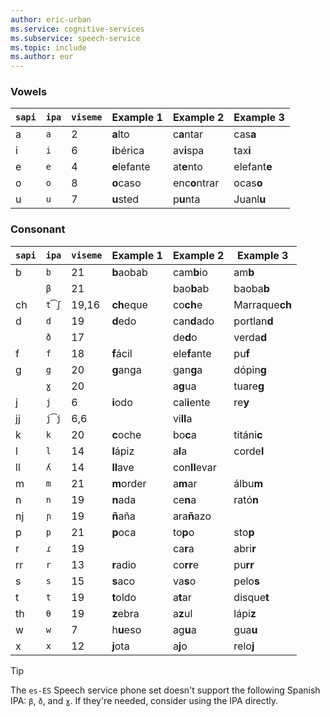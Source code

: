 ```yaml
---
author: eric-urban
ms.service: cognitive-services
ms.subservice: speech-service
ms.topic: include
ms.author: eur
---
```


### Vowels

| `sapi` | `ipa` | `viseme` | Example 1    | Example 2     | Example 3      |
|--------|-------|----------|--------------|---------------|----------------|
| a      | `a`   | 2        | **a**lto     | c**a**ntar    | cas**a**       |
| i      | `i`   | 6        | **i**bérica  | av**i**spa    | tax**i**       |
| e      | `e`   | 4        | **e**lefante | at**e**nto    | elefant**e**   |
| o      | `o`   | 8        | **o**caso    | enc**o**ntrar | ocas**o**      |
| u      | `u`   | 7        | **u**sted    | p**u**nta     | Juanl**u**     |

### Consonant

| `sapi` | `ipa` | `viseme` | Example 1    | Example 2     | Example 3      |
|--------|-------|----------|--------------|---------------|----------------|
| b      | `b`   | 21       | **b**aobab   | cam**b**io    | am**b**        |
|      | `β`   | 21       |              | bao**b**ab    | baoba**b**     |
| ch     | `t͡ʃ` | 19,16    | **ch**eque   | co**ch**e     | Marraque**ch** |
| d      | `d`   | 19       | **d**edo     | can**d**ado   | portlan**d**   |
|      | `ð`   | 17       |              | de**d**o      | verda**d**     |
| f      | `f`   | 18       | **f**ácil    | ele**f**ante  | pu**f**        |
| g      | `g`   | 20       | **g**anga    | gan**g**a     | dópin**g**     |
|      | `ɣ`   | 20       |              | a**g**ua      | tuare**g**     |
| j      | `j`   | 6        | **i**odo     | cal**i**ente  | re**y**        |
| jj     | `j͡j` | 6,6      |              | vi**ll**a     |                |
| k      | `k`   | 20       | **c**oche    | bo**c**a      | titáni**c**    |
| l      | `l`   | 14       | **l**ápiz    | a**l**a       | corde**l**     |
| ll     | `ʎ`   | 14       | **ll**ave    | con**ll**evar |                |
| m      | `m`   | 21       | **m**order   | a**m**ar      | álbu**m**      |
| n      | `n`   | 19       | **n**ada     | ce**n**a      | rató**n**      |
| nj     | `ɲ`   | 19       | **ñ**aña     | ara**ñ**azo   |                |
| p      | `p`   | 21       | **p**oca     | to**p**o      | sto**p**       |
| r      | `ɾ`   | 19       |              | ca**r**a      | abri**r**      |
| rr     | `r`   | 13       | **r**adio    | co**rr**e     | pu**rr**       |
| s      | `s`   | 15       | **s**aco     | va**s**o      | pelo**s**      |
| t      | `t`   | 19       | **t**oldo    | a**t**ar      | disque**t**    |
| th     | `θ`   | 19       | **z**ebra    | a**z**ul      | lápi**z**      |
| w      | `w`   | 7        | h**u**eso    | ag**u**a      | gua**u**       |
| x      | `x`   | 12       | **j**ota     | a**j**o       | relo**j**      |

> [!TIP]
> The `es-ES` Speech service phone set doesn't support the following Spanish IPA: `β`, `ð`, and `ɣ`. If they're needed, consider using the IPA directly.